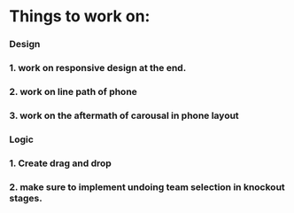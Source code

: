 # Things to work on: 


### Design
### 1. work on responsive design at the end.
### 2. work on line path of phone 
### 3. work on the aftermath of carousal in phone layout


### Logic
### 1. Create drag and drop
### 2. make sure to implement undoing team selection in knockout stages.
